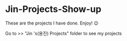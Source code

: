 # Jin-Projects-Show-up
These are the projects I have done. Enjoy! 😉 


Go to >> "Jin 's(용진) Projects" folder to see my projects
